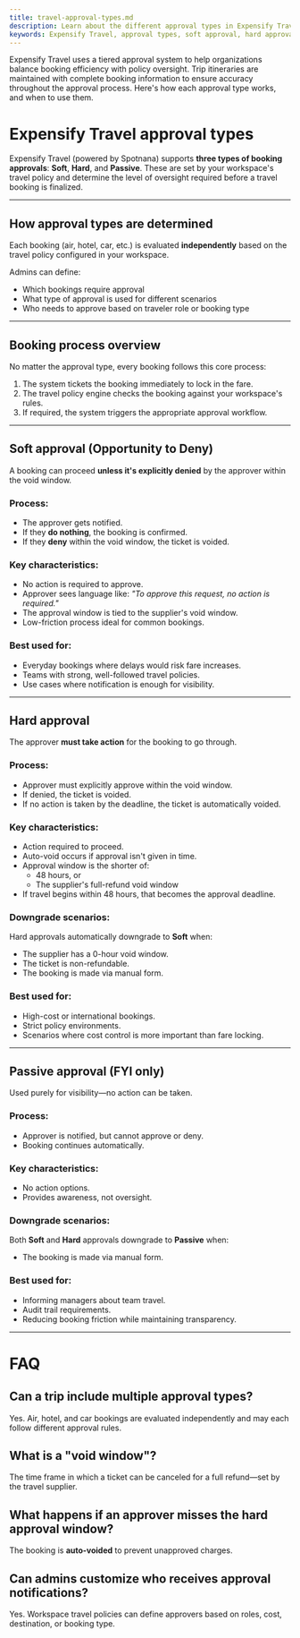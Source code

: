 ```yaml
---
title: travel-approval-types.md
description: Learn about the different approval types in Expensify Travel powered by Spotnana, and how they impact booking workflows and policy compliance.
keywords: Expensify Travel, approval types, soft approval, hard approval, passive approval, Spotnana, travel policies
---
```


<div id="new-expensify" markdown="1">

Expensify Travel uses a tiered approval system to help organizations balance booking efficiency with policy oversight. Trip itineraries are maintained with complete booking information to ensure accuracy throughout the approval process. Here's how each approval type works, and when to use them.

# Expensify Travel approval types

Expensify Travel (powered by Spotnana) supports **three types of booking approvals**: **Soft**, **Hard**, and **Passive**. These are set by your workspace's travel policy and determine the level of oversight required before a travel booking is finalized.

---

## How approval types are determined

Each booking (air, hotel, car, etc.) is evaluated **independently** based on the travel policy configured in your workspace.

Admins can define:
- Which bookings require approval
- What type of approval is used for different scenarios
- Who needs to approve based on traveler role or booking type

---

## Booking process overview

No matter the approval type, every booking follows this core process:

1. The system tickets the booking immediately to lock in the fare.
2. The travel policy engine checks the booking against your workspace's rules.
3. If required, the system triggers the appropriate approval workflow.

---

## Soft approval (Opportunity to Deny)

A booking can proceed **unless it's explicitly denied** by the approver within the void window.

### Process:
- The approver gets notified.
- If they **do nothing**, the booking is confirmed.
- If they **deny** within the void window, the ticket is voided.

### Key characteristics:
- No action is required to approve.
- Approver sees language like: *"To approve this request, no action is required."*
- The approval window is tied to the supplier's void window.
- Low-friction process ideal for common bookings.

### Best used for:
- Everyday bookings where delays would risk fare increases.
- Teams with strong, well-followed travel policies.
- Use cases where notification is enough for visibility.

---

## Hard approval

The approver **must take action** for the booking to go through.

### Process:
- Approver must explicitly approve within the void window.
- If denied, the ticket is voided.
- If no action is taken by the deadline, the ticket is automatically voided.

### Key characteristics:
- Action required to proceed.
- Auto-void occurs if approval isn't given in time.
- Approval window is the shorter of:
  - 48 hours, or
  - The supplier's full-refund void window
- If travel begins within 48 hours, that becomes the approval deadline.

### Downgrade scenarios:
Hard approvals automatically downgrade to **Soft** when:
- The supplier has a 0-hour void window.
- The ticket is non-refundable.
- The booking is made via manual form.

### Best used for:
- High-cost or international bookings.
- Strict policy environments.
- Scenarios where cost control is more important than fare locking.

---

## Passive approval (FYI only)

Used purely for visibility—no action can be taken.

### Process:
- Approver is notified, but cannot approve or deny.
- Booking continues automatically.

### Key characteristics:
- No action options.
- Provides awareness, not oversight.

### Downgrade scenarios:
Both **Soft** and **Hard** approvals downgrade to **Passive** when:
- The booking is made via manual form.

### Best used for:
- Informing managers about team travel.
- Audit trail requirements.
- Reducing booking friction while maintaining transparency.

---

# FAQ

## Can a trip include multiple approval types?
Yes. Air, hotel, and car bookings are evaluated independently and may each follow different approval rules.

## What is a "void window"?
The time frame in which a ticket can be canceled for a full refund—set by the travel supplier.

## What happens if an approver misses the hard approval window?
The booking is **auto-voided** to prevent unapproved charges.

## Can admins customize who receives approval notifications?
Yes. Workspace travel policies can define approvers based on roles, cost, destination, or booking type.

</div> 